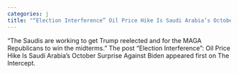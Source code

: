 ```yaml
---
categories: j
title: "“Election Interference” Oil Price Hike Is Saudi Arabia’s October Surprise Against Biden"
---
```

“The Saudis are working to get Trump reelected and for the MAGA Republicans to win the midterms.” 
The post “Election Interference”: Oil Price Hike Is Saudi Arabia’s October Surprise Against Biden appeared first on The Intercept.
